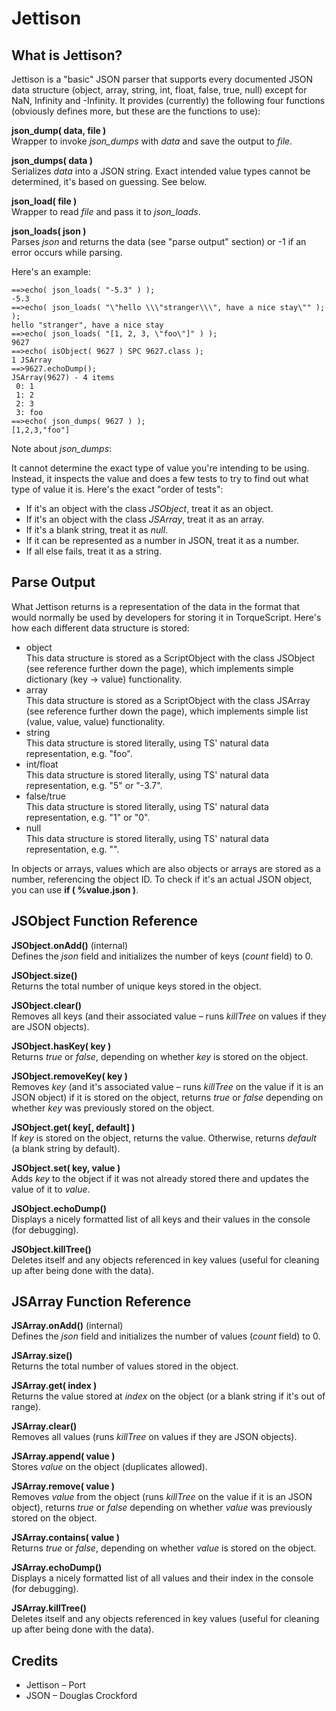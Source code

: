 # Jettison

## What is Jettison?

Jettison is a "basic" JSON parser that supports every documented JSON data structure (object, array, string, int, float, false, true, null) except for NaN, Infinity and -Infinity. It provides (currently) the following four functions (obviously defines more, but these are the functions to use):

**json_dump( data, file )**  
Wrapper to invoke *json_dumps* with *data* and save the output to *file*.

**json_dumps( data )**  
Serializes *data* into a JSON string. Exact intended value types cannot be determined, it's based on guessing. See below.

**json_load( file )**  
Wrapper to read *file* and pass it to *json_loads*.

**json_loads( json )**  
Parses *json* and returns the data (see "parse output" section) or -1 if an error occurs while parsing.

Here's an example:

    ==>echo( json_loads( "-5.3" ) );
    -5.3
    ==>echo( json_loads( "\"hello \\\"stranger\\\", have a nice stay\"" ); );
    hello "stranger", have a nice stay
    ==>echo( json_loads( "[1, 2, 3, \"foo\"]" ) );
    9627
    ==>echo( isObject( 9627 ) SPC 9627.class );
    1 JSArray
    ==>9627.echoDump();
    JSArray(9627) - 4 items
     0: 1
     1: 2
     2: 3
     3: foo
    ==>echo( json_dumps( 9627 ) );
    [1,2,3,"foo"]

Note about *json_dumps*:

It cannot determine the exact type of value you're intending to be using. Instead, it inspects the value and does a few tests to try to find out what type of value it is. Here's the exact "order of tests":

* If it's an object with the class *JSObject*, treat it as an object.
* If it's an object with the class *JSArray*, treat it as an array.
* If it's a blank string, treat it as *null*.
* If it can be represented as a number in JSON, treat it as a number.
* If all else fails, treat it as a string.

## Parse Output

What Jettison returns is a representation of the data in the format that would normally be used by developers for storing it in TorqueScript. Here's how each different data structure is stored:

* object  
This data structure is stored as a ScriptObject with the class JSObject (see reference further down the page), which implements simple dictionary (key -> value) functionality.
* array  
This data structure is stored as a ScriptObject with the class JSArray (see reference further down the page), which implements simple list (value, value, value) functionality.
* string  
This data structure is stored literally, using TS' natural data representation, e.g. "foo".
* int/float  
This data structure is stored literally, using TS' natural data representation, e.g. "5" or "-3.7".
* false/true  
This data structure is stored literally, using TS' natural data representation, e.g. "1" or "0".
* null  
This data structure is stored literally, using TS' natural data representation, e.g. "".

In objects or arrays, values which are also objects or arrays are stored as a number, referencing the object ID. To check if it's an actual JSON object, you can use **if ( %value.json )**.

## JSObject Function Reference

**JSObject.onAdd()** (internal)  
Defines the *json* field and initializes the number of keys (*count* field) to 0.

**JSObject.size()**  
Returns the total number of unique keys stored in the object.

**JSObject.clear()**  
Removes all keys (and their associated value – runs *killTree* on values if they are JSON objects).

**JSObject.hasKey( key )**  
Returns *true* or *false*, depending on whether *key* is stored on the object.

**JSObject.removeKey( key )**  
Removes *key* (and it's associated value – runs *killTree* on the value if it is an JSON object) if it is stored on the object, returns *true* or *false* depending on whether *key* was previously stored on the object.

**JSObject.get( key[, default] )**  
If *key* is stored on the object, returns the value. Otherwise, returns *default* (a blank string by default).

**JSObject.set( key, value )**  
Adds *key* to the object if it was not already stored there and updates the value of it to *value*.

**JSObject.echoDump()**  
Displays a nicely formatted list of all keys and their values in the console (for debugging).

**JSObject.killTree()**  
Deletes itself and any objects referenced in key values (useful for cleaning up after being done with the data).

## JSArray Function Reference

**JSArray.onAdd()** (internal)  
Defines the *json* field and initializes the number of values (*count* field) to 0.

**JSArray.size()**  
Returns the total number of values stored in the object.

**JSArray.get( index )**  
Returns the value stored at *index* on the object (or a blank string if it's out of range).

**JSArray.clear()**  
Removes all values (runs *killTree* on values if they are JSON objects).

**JSArray.append( value )**  
Stores *value* on the object (duplicates allowed).

**JSArray.remove( value )**  
Removes *value* from the object (runs *killTree* on the value if it is an JSON object), returns *true* or *false* depending on whether *value* was previously stored on the object.

**JSArray.contains( value )**  
Returns *true* or *false*, depending on whether *value* is stored on the object.

**JSArray.echoDump()**  
Displays a nicely formatted list of all values and their index in the console (for debugging).

**JSArray.killTree()**  
Deletes itself and any objects referenced in key values (useful for cleaning up after being done with the data).

## Credits

* Jettison – Port
* JSON – Douglas Crockford